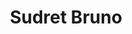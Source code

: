 ---
layout: page
title: Sudret Bruno
inline: true
category: collaborator
position: Prof. ETH Zurich
picture: false
---